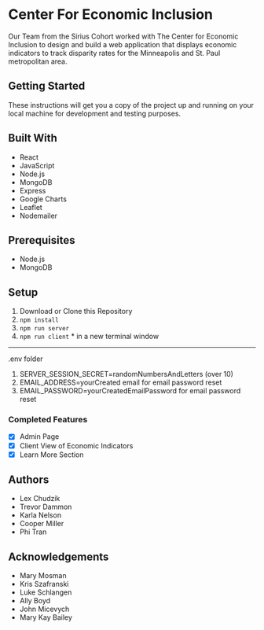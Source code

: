 # Center For Economic Inclusion

Our Team from the Sirius Cohort worked with The Center for Economic Inclusion to design and build a web application that displays economic indicators to track disparity rates for the Minneapolis and St. Paul metropolitan area.

## Getting Started
These instructions will get you a copy of the project up and running on your local machine for development and testing purposes.

## Built With
- React
- JavaScript
- Node.js
- MongoDB
- Express
- Google Charts
- Leaflet 
- Nodemailer

## Prerequisites
- Node.js
- MongoDB

## Setup
1. Download or Clone this Repository
2. `npm install`
3. `npm run server` 
4. `npm run client` * in a new terminal window
---
.env folder
1. SERVER_SESSION_SECRET=randomNumbersAndLetters (over 10)
2. EMAIL_ADDRESS=yourCreated email for email password reset
3. EMAIL_PASSWORD=yourCreatedEmailPassword for email password reset

### Completed Features

- [x] Admin Page
- [x] Client View of Economic Indicators
- [x] Learn More Section

## Authors
- Lex Chudzik
- Trevor Dammon
- Karla Nelson
- Cooper Miller
- Phi Tran

## Acknowledgements
- Mary Mosman 
- Kris Szafranski
- Luke Schlangen
- Ally Boyd
- John Micevych
- Mary Kay Bailey
